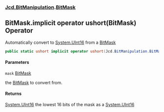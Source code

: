 ### [Jcd.BitManipulation](Jcd.BitManipulation.md 'Jcd.BitManipulation').[BitMask](Jcd.BitManipulation.BitMask.md 'Jcd.BitManipulation.BitMask')

## BitMask.implicit operator ushort(BitMask) Operator

Automatically convert to [System.UInt16](https://docs.microsoft.com/en-us/dotnet/api/System.UInt16 'System.UInt16') from
a [BitMask](Jcd.BitManipulation.BitMask.md 'Jcd.BitManipulation.BitMask')

```csharp
public static ushort implicit operator ushort(Jcd.BitManipulation.BitMask mask);
```
#### Parameters

<a name='Jcd.BitManipulation.BitMask.op_Implicitushort(Jcd.BitManipulation.BitMask).mask'></a>

`mask` [BitMask](Jcd.BitManipulation.BitMask.md 'Jcd.BitManipulation.BitMask')

the [BitMask](Jcd.BitManipulation.BitMask.md 'Jcd.BitManipulation.BitMask') to convert from.

#### Returns
[System.UInt16](https://docs.microsoft.com/en-us/dotnet/api/System.UInt16 'System.UInt16')
the lowest 16 bits of the mask as
a [System.UInt16](https://docs.microsoft.com/en-us/dotnet/api/System.UInt16 'System.UInt16')